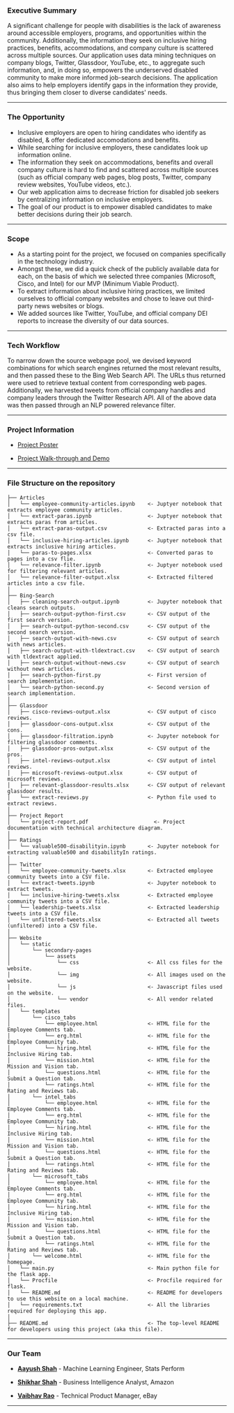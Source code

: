 ### Executive Summary
A significant challenge for people with disabilities is the lack of awareness around accessible employers, programs, and opportunities within the community. Additionally, the information they seek on inclusive hiring practices, benefits, accommodations, and company culture is scattered across multiple sources. Our application uses data mining techniques on company blogs, Twitter, Glassdoor, YouTube, etc., to aggregate such information, and, in doing so, empowers the underserved disabled community to make more informed job-search decisions. The application also aims to help employers identify gaps in the information they provide, thus bringing them closer to diverse candidates' needs.

--------
### The Opportunity
* Inclusive employers are open to hiring candidates who identify as disabled, & offer dedicated accomodations and benefits.
* While searching for inclusive employers, these candidates look up information online.
* The information they seek on accommodations, benefits and overall company culture is hard to find and scattered across multiple sources (such as official company web pages, blog posts, Twitter, company review websites, YouTube videos, etc.).
* Our web application aims to decrease friction for disabled job seekers by centralizing information on inclusive employers. 
* The goal of our product is to empower disabled candidates to make better decisions during their job search.
--------
### Scope
* As a starting point for the project, we focused on companies specifically in the technology industry. 
* Amongst these, we did a quick check of the publicly available data for each, on the basis of which we selected three companies (Microsoft, Cisco, and Intel) for our MVP (Minimum Viable Product).
* To extract information about inclusive hiring practices, we limited ourselves to official company websites and chose to leave out third-party news websites or blogs.
* We added sources like Twitter, YouTube, and official company DEI reports to increase the diversity of our data sources.
--------

### Tech Workflow
To narrow down the source webpage pool, we devised keyword combinations for which search engines returned the most relevant results, and then passed these to the Bing Web Search API. The URLs thus returned were used to retrieve textual content from corresponding web pages. Additionally, we harvested tweets from official company handles and company leaders through the Twitter Research API. All of the above data was then passed through an NLP powered relevance filter. 

--------

### Project Information 
* [Project Poster](https://projectinclusion.netlify.app/)

* [Project Walk-through and Demo](https://www.youtube.com/watch?v=R6R0PL0jpKg&t=2s)

--------
### File Structure on the repository

    ├── Articles                                  
    │   └── employee-community-articles.ipynb    <- Juptyer notebook that extracts employee community articles.
    │   └── extract-paras.ipynb                  <- Juptyer notebook that extracts paras from articles.
    │   └── extract-paras-output.csv             <- Extracted paras into a csv file.
    │   └── inclusive-hiring-articles.ipynb      <- Juptyer notebook that extracts inclusive hiring articles.
    │   └── paras-to-pages.xlsx                  <- Converted paras to pages into a csv flie.
    │   └── relevance-filter.ipynb               <- Juptyer notebook used for filtering relevant articles.
    │   └── relevance-filter-output.xlsx         <- Extracted filtered articles into a csv file.
    │
    ├── Bing-Search                              
    │   ├── cleaning-search-output.ipynb         <- Jupyter notebook that cleans search outputs.
    │   ├── search-output-python-first.csv       <- CSV output of the first search version.
    │   ├── search-output-python-second.csv      <- CSV output of the second search version.
    │   ├── search-output-with-news.csv          <- CSV output of search with news articles.
    │   ├── search-output-with-tldextract.csv    <- CSV output of search with tldextract applied.
    │   ├── search-output-without-news.csv       <- CSV output of search without news articles.
    │   ├── search-python-first.py               <- First version of search implementation.
    │   └── search-python-second.py              <- Second version of search implementation.
    │
    ├── Glassdoor                                
    │   ├── cisco-reviews-output.xlsx            <- CSV output of cisco reviews.
    │   ├── glassdoor-cons-output.xlsx           <- CSV output of the cons.
    │   ├── glassdoor-filtration.ipynb           <- Jupyter notebook for filtering glassdoor comments.
    │   ├── glassdoor-pros-output.xlsx           <- CSV output of the pros.
    │   ├── intel-reviews-output.xlsx            <- CSV output of intel reviews.
    │   ├── microsoft-reviews-output.xlsx        <- CSV output of microsoft reviews.
    │   ├── relevant-glassdoor-results.xlsx      <- CSV output of relevant glassdoor results.
    │   └── extract-reviews.py                   <- Python file used to extract reviews.
    │
    ├── Project Report                                
    │   └── project-report.pdf                     <- Project documentation with technical architecture diagram.
    │
    ├── Ratings                                  
    │   └── valuable500-disabilityin.ipynb       <- Jupyter notebook for extracting valuable500 and disabilityIn ratings.
    │
    ├── Twitter                                  
    │   └── employee-community-tweets.xlsx       <- Extracted employee community tweets into a CSV file. 
    │   └── extract-tweets.ipynb                 <- Jupyter notebook to extract tweets.   
    │   └── inclusive-hiring-tweets.xlsx         <- Extracted employee community tweets into a CSV file.     
    │   └── leadership-tweets.xlsx               <- Extracted leadership tweets into a CSV file.     
    │   └── unfiltered-tweets.xlsx               <- Extracted all tweets (unfiltered) into a CSV file.     
    │
    ├── Website                                  
    │   └── static                               
    │       └── secondary-pages                       
    │           └── assets                           
    │               └── css                      <- All css files for the website.
    │               └── img                      <- All images used on the website.
    │               └── js                       <- Javascript files used on the website.
    │               └── vendor                   <- All vendor related files.
    │   └── templates                            
    │       └── cisco_tabs                       
    │           └── employee.html                <- HTML file for the Employee Comments tab.
    │           └── erg.html                     <- HTML file for the Employee Community tab.
    │           └── hiring.html                  <- HTML file for the Inclusive Hiring tab.
    │           └── mission.html                 <- HTML file for the Mission and Vision tab.
    │           └── questions.html               <- HTML file for the Submit a Question tab.
    │           └── ratings.html                 <- HTML file for the Rating and Reviews tab.
    │       └── intel_tabs 
    │           └── employee.html                <- HTML file for the Employee Comments tab.
    │           └── erg.html                     <- HTML file for the Employee Community tab.
    │           └── hiring.html                  <- HTML file for the Inclusive Hiring tab.
    │           └── mission.html                 <- HTML file for the Mission and Vision tab.
    │           └── questions.html               <- HTML file for the Submit a Question tab.
    │           └── ratings.html                 <- HTML file for the Rating and Reviews tab.
    │       └── microsoft_tabs 
    │           └── employee.html                <- HTML file for the Employee Comments tab.
    │           └── erg.html                     <- HTML file for the Employee Community tab.
    │           └── hiring.html                  <- HTML file for the Inclusive Hiring tab.
    │           └── mission.html                 <- HTML file for the Mission and Vision tab.
    │           └── questions.html               <- HTML file for the Submit a Question tab.
    │           └── ratings.html                 <- HTML file for the Rating and Reviews tab.
    │       └── welcome.html                     <- HTML file for the homepage.
    │   └── main.py                              <- Main python file for the flask app.
    │   └── Procfile                             <- Procfile required for flask.
    │   └── README.md                            <- README for developers to use this website on a local machine.
    │   └── requirements.txt                     <- All the libraries required for deploying this app.
    │    
    ├── README.md                                <- The top-level README for developers using this project (aka this file).

--------

### Our Team

* [**Aayush Shah**](https://www.linkedin.com/in/aayushah19/) - Machine Learning Engineer, Stats Perform
  
* [**Shikhar Shah**](https://www.linkedin.com/in/sbshah96/) - Business Intelligence Analyst, Amazon
  
* [**Vaibhav Rao**](https://www.linkedin.com/in/vaibhavvasanthrao/) - Technical Product Manager, eBay

--------
